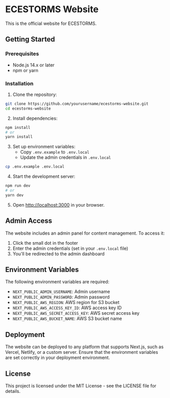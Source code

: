 # ECESTORMS Website

This is the official website for ECESTORMS.

## Getting Started

### Prerequisites

- Node.js 14.x or later
- npm or yarn

### Installation

1. Clone the repository:
```bash
git clone https://github.com/yourusername/ecestorms-website.git
cd ecestorms-website
```

2. Install dependencies:
```bash
npm install
# or
yarn install
```

3. Set up environment variables:
   - Copy `.env.example` to `.env.local`
   - Update the admin credentials in `.env.local`

```bash
cp .env.example .env.local
```

4. Start the development server:
```bash
npm run dev
# or
yarn dev
```

5. Open [http://localhost:3000](http://localhost:3000) in your browser.

## Admin Access

The website includes an admin panel for content management. To access it:

1. Click the small dot in the footer
2. Enter the admin credentials (set in your `.env.local` file)
3. You'll be redirected to the admin dashboard

## Environment Variables

The following environment variables are required:

- `NEXT_PUBLIC_ADMIN_USERNAME`: Admin username
- `NEXT_PUBLIC_ADMIN_PASSWORD`: Admin password
- `NEXT_PUBLIC_AWS_REGION`: AWS region for S3 bucket
- `NEXT_PUBLIC_AWS_ACCESS_KEY_ID`: AWS access key ID
- `NEXT_PUBLIC_AWS_SECRET_ACCESS_KEY`: AWS secret access key
- `NEXT_PUBLIC_AWS_BUCKET_NAME`: AWS S3 bucket name

## Deployment

The website can be deployed to any platform that supports Next.js, such as Vercel, Netlify, or a custom server. Ensure that the environment variables are set correctly in your deployment environment.

## License

This project is licensed under the MIT License - see the LICENSE file for details.